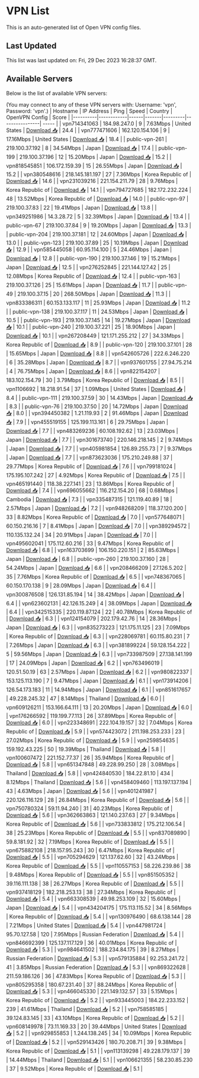 # VPN List

This is an auto-generated list of Open VPN config files.

## Last Updated

This list was last updated on: Fri, 29 Dec 2023 16:28:37 GMT.

## Available Servers

Below is the list of available VPN servers:

(You may connect to any of these VPN servers with: Username: 'vpn', Password: 'vpn'.)
| Hostname | IP Address | Ping | Speed | Country | OpenVPN Config | Score |
|----------|------------|------|-------|---------|----------------| ----- |
| vpn714341063 | 184.98.247.0 | 9 | 7.63Mbps | United States | [Download 📥](./configs/server_0_US.ovpn) | 24.4 |
| vpn777471606 | 162.120.154.106 | 9 | 17.16Mbps | United States | [Download 📥](./configs/server_1_US.ovpn) | 18.4 |
| public-vpn-261 | 219.100.37.192 | 8 | 34.54Mbps | Japan | [Download 📥](./configs/server_2_JP.ovpn) | 17.4 |
| public-vpn-199 | 219.100.37.196 | 12 | 15.20Mbps | Japan | [Download 📥](./configs/server_3_JP.ovpn) | 15.2 |
| vpn818545851 | 106.172.159.39 | 15 | 26.55Mbps | Japan | [Download 📥](./configs/server_4_JP.ovpn) | 15.2 |
| vpn380548616 | 218.145.181.197 | 27 | 7.36Mbps | Korea Republic of | [Download 📥](./configs/server_5_KR.ovpn) | 14.6 |
| vpn231039216 | 221.154.211.79 | 28 | 9.76Mbps | Korea Republic of | [Download 📥](./configs/server_6_KR.ovpn) | 14.1 |
| vpn794727685 | 182.172.232.224 | 48 | 13.52Mbps | Korea Republic of | [Download 📥](./configs/server_7_KR.ovpn) | 14.0 |
| public-vpn-97 | 219.100.37.83 | 22 | 19.41Mbps | Japan | [Download 📥](./configs/server_8_JP.ovpn) | 13.8 |
| vpn349251986 | 14.3.28.72 | 5 | 32.39Mbps | Japan | [Download 📥](./configs/server_9_JP.ovpn) | 13.4 |
| public-vpn-67 | 219.100.37.84 | 9 | 19.20Mbps | Japan | [Download 📥](./configs/server_10_JP.ovpn) | 13.3 |
| public-vpn-204 | 219.100.37.181 | 12 | 24.60Mbps | Japan | [Download 📥](./configs/server_11_JP.ovpn) | 13.0 |
| public-vpn-123 | 219.100.37.89 | 25 | 10.19Mbps | Japan | [Download 📥](./configs/server_12_JP.ovpn) | 12.9 |
| vpn585445058 | 60.95.114.100 | 5 | 24.46Mbps | Japan | [Download 📥](./configs/server_13_JP.ovpn) | 12.8 |
| public-vpn-190 | 219.100.37.146 | 19 | 15.21Mbps | Japan | [Download 📥](./configs/server_14_JP.ovpn) | 12.5 |
| vpn276252845 | 221.144.127.42 | 25 | 12.08Mbps | Korea Republic of | [Download 📥](./configs/server_15_KR.ovpn) | 12.4 |
| public-vpn-163 | 219.100.37.126 | 25 | 15.61Mbps | Japan | [Download 📥](./configs/server_16_JP.ovpn) | 11.7 |
| public-vpn-49 | 219.100.37.15 | 20 | 268.50Mbps | Japan | [Download 📥](./configs/server_17_JP.ovpn) | 11.3 |
| vpn833386311 | 60.153.133.117 | 11 | 25.93Mbps | Japan | [Download 📥](./configs/server_18_JP.ovpn) | 11.2 |
| public-vpn-138 | 219.100.37.117 | 11 | 24.53Mbps | Japan | [Download 📥](./configs/server_19_JP.ovpn) | 10.5 |
| public-vpn-193 | 219.100.37.145 | 14 | 19.27Mbps | Japan | [Download 📥](./configs/server_20_JP.ovpn) | 10.1 |
| public-vpn-240 | 219.100.37.221 | 25 | 18.90Mbps | Japan | [Download 📥](./configs/server_21_JP.ovpn) | 10.1 |
| vpn267208449 | 121.171.255.212 | 27 | 34.33Mbps | Korea Republic of | [Download 📥](./configs/server_22_KR.ovpn) | 8.9 |
| public-vpn-120 | 219.100.37.101 | 28 | 15.65Mbps | Japan | [Download 📥](./configs/server_23_JP.ovpn) | 8.8 |
| vpn542605726 | 222.6.246.220 | 6 | 35.28Mbps | Japan | [Download 📥](./configs/server_24_JP.ovpn) | 8.7 |
| vpn937601755 | 27.94.75.214 | 4 | 76.75Mbps | Japan | [Download 📥](./configs/server_25_JP.ovpn) | 8.6 |
| vpn822154207 | 183.102.154.79 | 30 | 3.79Mbps | Korea Republic of | [Download 📥](./configs/server_26_KR.ovpn) | 8.5 |
| vpn1106692 | 18.218.91.54 | 37 | 1.09Mbps | United States | [Download 📥](./configs/server_27_US.ovpn) | 8.4 |
| public-vpn-111 | 219.100.37.59 | 30 | 14.43Mbps | Japan | [Download 📥](./configs/server_28_JP.ovpn) | 8.3 |
| public-vpn-76 | 219.100.37.50 | 20 | 14.72Mbps | Japan | [Download 📥](./configs/server_29_JP.ovpn) | 8.0 |
| vpn394450382 | 1.21.119.93 | 2 | 91.46Mbps | Japan | [Download 📥](./configs/server_30_JP.ovpn) | 7.9 |
| vpn455519155 | 125.199.113.161 | 6 | 29.75Mbps | Japan | [Download 📥](./configs/server_31_JP.ovpn) | 7.7 |
| vpn483269236 | 60.108.192.62 | 13 | 23.03Mbps | Japan | [Download 📥](./configs/server_32_JP.ovpn) | 7.7 |
| vpn301673740 | 220.146.218.145 | 2 | 9.74Mbps | Japan | [Download 📥](./configs/server_33_JP.ovpn) | 7.7 |
| vpn405981854 | 126.89.255.73 | 7 | 9.37Mbps | Japan | [Download 📥](./configs/server_34_JP.ovpn) | 7.7 |
| vpn873623036 | 175.210.249.88 | 37 | 29.77Mbps | Korea Republic of | [Download 📥](./configs/server_35_KR.ovpn) | 7.6 |
| vpn799181024 | 175.195.107.242 | 27 | 4.92Mbps | Korea Republic of | [Download 📥](./configs/server_36_KR.ovpn) | 7.5 |
| vpn465191440 | 118.38.227.141 | 23 | 13.86Mbps | Korea Republic of | [Download 📥](./configs/server_37_KR.ovpn) | 7.4 |
| vpn696055662 | 116.212.154.20 | 68 | 0.68Mbps | Cambodia | [Download 📥](./configs/server_38_KH.ovpn) | 7.3 |
| vpn335487315 | 121.119.40.89 | 18 | 2.57Mbps | Japan | [Download 📥](./configs/server_39_JP.ovpn) | 7.2 |
| vpn948268209 | 118.37.120.200 | 33 | 8.82Mbps | Korea Republic of | [Download 📥](./configs/server_40_KR.ovpn) | 7.0 |
| vpn577648071 | 60.150.216.16 | 7 | 8.41Mbps | Japan | [Download 📥](./configs/server_41_JP.ovpn) | 7.0 |
| vpn389294572 | 110.135.132.24 | 34 | 20.91Mbps | Japan | [Download 📥](./configs/server_42_JP.ovpn) | 7.0 |
| vpn495602041 | 175.112.60.216 | 33 | 9.47Mbps | Korea Republic of | [Download 📥](./configs/server_43_KR.ovpn) | 6.8 |
| vpn163703699 | 106.150.220.151 | 2 | 85.63Mbps | Japan | [Download 📥](./configs/server_44_JP.ovpn) | 6.8 |
| public-vpn-260 | 219.100.37.160 | 28 | 54.24Mbps | Japan | [Download 📥](./configs/server_45_JP.ovpn) | 6.6 |
| vpn208466209 | 27.126.5.202 | 35 | 7.76Mbps | Korea Republic of | [Download 📥](./configs/server_46_KR.ovpn) | 6.5 |
| vpn748367065 | 60.150.170.138 | 9 | 28.09Mbps | Japan | [Download 📥](./configs/server_47_JP.ovpn) | 6.4 |
| vpn300876508 | 126.131.85.194 | 14 | 38.42Mbps | Japan | [Download 📥](./configs/server_48_JP.ovpn) | 6.4 |
| vpn623602131 | 42.126.15.249 | 4 | 38.09Mbps | Japan | [Download 📥](./configs/server_49_JP.ovpn) | 6.4 |
| vpn342515335 | 220.119.87.124 | 22 | 40.78Mbps | Korea Republic of | [Download 📥](./configs/server_50_KR.ovpn) | 6.3 |
| vpn124154079 | 202.179.42.76 | 14 | 28.36Mbps | Japan | [Download 📥](./configs/server_51_JP.ovpn) | 6.3 |
| vpn835273223 | 121.175.11.125 | 23 | 7.09Mbps | Korea Republic of | [Download 📥](./configs/server_52_KR.ovpn) | 6.3 |
| vpn228069781 | 60.115.80.231 | 7 | 7.26Mbps | Japan | [Download 📥](./configs/server_53_JP.ovpn) | 6.3 |
| vpn381899224 | 59.128.154.222 | 5 | 59.56Mbps | Japan | [Download 📥](./configs/server_54_JP.ovpn) | 6.3 |
| vpn733987509 | 27.138.141.199 | 17 | 24.09Mbps | Japan | [Download 📥](./configs/server_55_JP.ovpn) | 6.2 |
| vpn763496019 | 120.51.50.19 | 63 | 2.57Mbps | Japan | [Download 📥](./configs/server_56_JP.ovpn) | 6.2 |
| vpn980822337 | 153.125.113.190 | 7 | 9.47Mbps | Japan | [Download 📥](./configs/server_57_JP.ovpn) | 6.1 |
| vpn173914206 | 126.54.173.183 | 11 | 14.94Mbps | Japan | [Download 📥](./configs/server_58_JP.ovpn) | 6.1 |
| vpn851617657 | 49.228.245.32 | 47 | 8.14Mbps | Thailand | [Download 📥](./configs/server_59_TH.ovpn) | 6.0 |
| vpn609126211 | 153.166.64.111 | 13 | 20.20Mbps | Japan | [Download 📥](./configs/server_60_JP.ovpn) | 6.0 |
| vpn176266592 | 119.199.77.113 | 26 | 37.89Mbps | Korea Republic of | [Download 📥](./configs/server_61_KR.ovpn) | 6.0 |
| vpn223348691 | 222.104.19.157 | 32 | 7.04Mbps | Korea Republic of | [Download 📥](./configs/server_62_KR.ovpn) | 5.9 |
| vpn574423072 | 211.198.253.233 | 23 | 27.02Mbps | Korea Republic of | [Download 📥](./configs/server_63_KR.ovpn) | 5.9 |
| vpn259854635 | 159.192.43.225 | 50 | 19.39Mbps | Thailand | [Download 📥](./configs/server_64_TH.ovpn) | 5.8 |
| vpn100607472 | 221.152.77.37 | 26 | 35.94Mbps | Korea Republic of | [Download 📥](./configs/server_65_KR.ovpn) | 5.8 |
| vpn651347848 | 49.228.99.250 | 28 | 3.08Mbps | Thailand | [Download 📥](./configs/server_66_TH.ovpn) | 5.8 |
| vpn424840530 | 184.22.81.10 | 434 | 8.12Mbps | Thailand | [Download 📥](./configs/server_67_TH.ovpn) | 5.6 |
| vpn458409460 | 113.197.137.194 | 43 | 4.63Mbps | Japan | [Download 📥](./configs/server_68_JP.ovpn) | 5.6 |
| vpn401241987 | 220.126.116.129 | 28 | 26.84Mbps | Korea Republic of | [Download 📥](./configs/server_69_KR.ovpn) | 5.6 |
| vpn750780324 | 59.11.94.240 | 31 | 40.23Mbps | Korea Republic of | [Download 📥](./configs/server_70_KR.ovpn) | 5.6 |
| vpn362663863 | 121.140.237.63 | 27 | 9.34Mbps | Korea Republic of | [Download 📥](./configs/server_71_KR.ovpn) | 5.6 |
| vpn733833812 | 175.212.106.54 | 38 | 25.23Mbps | Korea Republic of | [Download 📥](./configs/server_72_KR.ovpn) | 5.5 |
| vpn837089890 | 59.8.181.92 | 32 | 7.19Mbps | Korea Republic of | [Download 📥](./configs/server_73_KR.ovpn) | 5.5 |
| vpn675882108 | 218.157.95.243 | 30 | 6.47Mbps | Korea Republic of | [Download 📥](./configs/server_74_KR.ovpn) | 5.5 |
| vpn705294629 | 121.137.62.60 | 32 | 43.24Mbps | Korea Republic of | [Download 📥](./configs/server_75_KR.ovpn) | 5.5 |
| vpn110557153 | 58.226.239.86 | 38 | 9.48Mbps | Korea Republic of | [Download 📥](./configs/server_76_KR.ovpn) | 5.5 |
| vpn851505352 | 39.116.111.138 | 38 | 26.27Mbps | Korea Republic of | [Download 📥](./configs/server_77_KR.ovpn) | 5.5 |
| vpn937418129 | 182.218.253.13 | 38 | 27.34Mbps | Korea Republic of | [Download 📥](./configs/server_78_KR.ovpn) | 5.4 |
| vpn663308539 | 49.98.253.109 | 32 | 15.60Mbps | Japan | [Download 📥](./configs/server_79_JP.ovpn) | 5.4 |
| vpn434204175 | 175.113.115.52 | 34 | 8.56Mbps | Korea Republic of | [Download 📥](./configs/server_80_KR.ovpn) | 5.4 |
| vpn130976490 | 68.6.138.144 | 28 | 7.21Mbps | United States | [Download 📥](./configs/server_81_US.ovpn) | 5.4 |
| vpn447981724 | 95.70.127.58 | 120 | 7.95Mbps | Russian Federation | [Download 📥](./configs/server_82_RU.ovpn) | 5.4 |
| vpn846692399 | 125.137.117.129 | 36 | 40.01Mbps | Korea Republic of | [Download 📥](./configs/server_83_KR.ovpn) | 5.3 |
| vpn984641502 | 188.234.84.175 | 39 | 8.27Mbps | Russian Federation | [Download 📥](./configs/server_84_RU.ovpn) | 5.3 |
| vpn579135884 | 92.253.241.72 | 41 | 3.85Mbps | Russian Federation | [Download 📥](./configs/server_85_RU.ovpn) | 5.3 |
| vpn869322628 | 211.59.186.126 | 36 | 47.83Mbps | Korea Republic of | [Download 📥](./configs/server_86_KR.ovpn) | 5.3 |
| vpn805295358 | 180.67.231.40 | 37 | 88.24Mbps | Korea Republic of | [Download 📥](./configs/server_87_KR.ovpn) | 5.3 |
| vpn466045330 | 221.149.132.57 | 33 | 5.15Mbps | Korea Republic of | [Download 📥](./configs/server_88_KR.ovpn) | 5.2 |
| vpn933445003 | 184.22.233.152 | 239 | 41.61Mbps | Thailand | [Download 📥](./configs/server_89_TH.ovpn) | 5.2 |
| vpn758585185 | 39.124.83.145 | 33 | 43.10Mbps | Korea Republic of | [Download 📥](./configs/server_90_KR.ovpn) | 5.2 |
| vpn608149978 | 73.11.169.33 | 20 | 39.44Mbps | United States | [Download 📥](./configs/server_91_US.ovpn) | 5.2 |
| vpn929855853 | 1.244.138.245 | 34 | 10.09Mbps | Korea Republic of | [Download 📥](./configs/server_92_KR.ovpn) | 5.2 |
| vpn529143426 | 180.70.208.71 | 39 | 9.38Mbps | Korea Republic of | [Download 📥](./configs/server_93_KR.ovpn) | 5.1 |
| vpn113139298 | 49.228.179.137 | 39 | 14.44Mbps | Thailand | [Download 📥](./configs/server_94_TH.ovpn) | 5.1 |
| vpn106621355 | 58.230.85.230 | 37 | 9.52Mbps | Korea Republic of | [Download 📥](./configs/server_95_KR.ovpn) | 5.1 |
